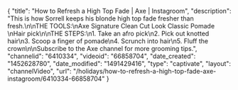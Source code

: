 {
    "title": "How to Refresh a High Top Fade | Axe | Instagroom",
    "description": "This is how Sorrell keeps his blonde high top fade fresher than fresh.\n\nTHE TOOLS:\nAxe Signature Clean Cut Look Classic Pomade \nHair pick\n\nTHE STEPS:\n1. Take an afro pick\n2. Pick out knotted hair\n3. Scoop a finger of pomade\n4. Scrunch into hair\n5. Fluff the crown\n\nSubscribe to the Axe channel for more grooming tips.",
    "channelid": "6410334",
    "videoid": "66858704",
    "date_created": "1452628780",
    "date_modified": "1491429416",
    "type": "captivate",
    "layout": "channelVideo",
    "url": "\/holidays\/how-to-refresh-a-high-top-fade-axe-instagroom\/6410334-66858704"
}